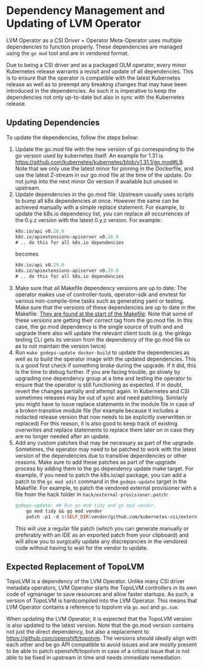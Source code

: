 # Dependency Management and Updating of LVM Operator

LVM Operator as a CSI Driver + Operator Meta-Operator uses multiple dependencies to function properly. These dependencies are managed using the `go mod` tool and are in vendored format.

Due to being a CSI driver and as a packaged OLM operator, every minor Kubernetes release warrants a revisit and update of all dependencies. This is to ensure that the operator is compatible with the latest Kubernetes release as well as to preempt any breaking changes that may have been introduced in the dependencies. As such it is imperative to keep the dependencies not only up-to-date but also in sync with the Kubernetes release.

## Updating Dependencies

To update the dependencies, follow the steps below:

1. Update the go.mod file with the new version of go corresponding to the go version used by kubernetes itself. An example for 1.31 is https://github.com/kubernetes/kubernetes/blob/v1.31.1/go.mod#L9.
    Note that we only use the latest minor for pinning in the Dockerfile, and use the latest Z-stream in our go.mod file at the time of the update.
    Do not jump into the next minor Go version if available but unused in upstream.
2. Update dependencies in the go.mod file: Upstream usually uses scripts to bump all k8s dependencies at once.
    However the same can be achieved manually with a simple replace statement. For example, to update the k8s.io dependency list, you can replace all occurrences of the 0.y.z version with the latest 0.y.z version. For example:
    ```go.mod
    k8s.io/api v0.28.0
    k8s.io/apiextensions-apiserver v0.28.0
    # .. do this for all k8s.io dependencies
    ```
    becomes
    ```go.mod
    k8s.io/api v0.29.0
    k8s.io/apiextensions-apiserver v0.29.0
    # .. do this for all k8s.io dependencies
    ```
3. Make sure that all Makefile dependency versions are up to date: The operator makes use of controller-tools, operator-sdk and envtest for various non-compile-time tasks such as generating yaml or testing.
    Make sure that the versions of these dependencies are up to date in the Makefile.
    [They are found at the start of the Makefile](https://github.com/openshift/lvm-operator/blob/v4.16.0/Makefile#L43-L46).
    Note that some of these versions are getting their correct tag from the go.mod file.
    In this case, the go.mod dependency is the single source of truth and and upgrade there also will update the relevant client tools (e.g. the ginkgo testing CLI gets its version from the dependency of the go.mod file so as to not maintain the version twice)
4. Run `make godeps-update docker-build` to update the dependencies as well as to build the operator image with the updated dependencies.
    This is a good first check if something broke during the upgrade. If it did, this is the time to debug further.
    If you are facing trouble, go slowly by upgrading one dependency group at a time and testing the operator to ensure that the operator is still functioning as expected.
    If in doubt, revert the changes partially and attempt again.
    In Kubernetes and CSI sometimes releases may be out of sync and need patching. Similarly you might have to issue
    replace statements in the module file in case of a broken transitive module file (for example because it includes a redacted release version that now needs to be explicitly overwritten or replaced)
    For this reason, it is also good to keep track of existing overwrites and replace statements to replace them later on in case they are no longer needed after an update.
5. Add any custom patches that may be necessary as part of the upgrade.
    Sometimes, the operator may need to be patched to work with the latest version of the dependencies due to transitive dependencies or other reasons.
    Make sure to add these patches as part of the upgrade process by adding them to the go dependency update make target.
    For example, if you need to patch the k8s.io/api package, you can add a patch to the `go mod edit` command in the `godeps-update` target in the Makefile.
    For example, to patch the vendored external provisioner with a file from the hack folder in `hack/external-provisioner.patch`:
    ```Makefile
    godeps-update: ## Run go mod tidy and go mod vendor.
        go mod tidy && go mod vendor
        patch -p1 -d $(SELF_DIR)vendor/github.com/kubernetes-csi/external-provisioner/v5 < $(SELF_DIR)hack/external-provisioner.patch
    ```
   This will use a regular file patch (which you can generate manually or preferably with an IDE as an exported patch from your clipboard) and will allow you to surgically update any discrepancies in the vendored code without having to wait for the vendor to update.

## Expected Replacement of TopoLVM

TopoLVM is a dependency of the LVM Operator. Unlike many CSI driver metadata operators, LVM Operator starts the TopoLVM controllers in its own code of vgmanager to save resources and allow faster startups. As such, a version of TopoLVM is hardcompiled into the LVM Operator.
This means that LVM Operator contains a reference to topolvm via `go.mod` and `go.sum`.

When updating the LVM Operator, it is expected that the TopoLVM version is also updated to the latest version.
Note that the go.mod version contains not just the direct dependency, but also a replacement to https://github.com/openshift/topolvm.
The versions should ideally align with each other and be go API compatible to avoid issues and are mostly present to be able to patch openshift/topolvm in case of a critical issue that is not able to be fixed in upstream in time and needs immediate remediation.
